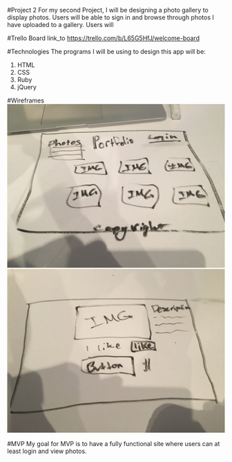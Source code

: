 #Project 2
  For my second Project, I will be designing a photo gallery to display photos. Users will be able to sign in and browse through photos I have uploaded to a gallery. Users will 

#Trello Board
link_to https://trello.com/b/L65G5HfJ/welcome-board

#Technologies
  The programs I will be using to design this app will be:
  1. HTML
  2. CSS
  3. Ruby
  4. jQuery


#Wireframes
![Alt text](./assets/first.jpg)
![Alt text](./assets/second.jpg)

#MVP
My goal for MVP is to have a fully functional site where users can at least login and view photos.
